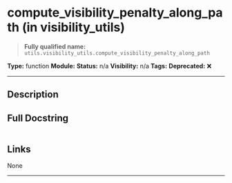 # compute_visibility_penalty_along_path (in visibility_utils)
> **Fully qualified name:** `utils.visibility_utils.compute_visibility_penalty_along_path`

**Type:** function
**Module:** 
**Status:** n/a
**Visibility:** n/a
**Tags:** 
**Deprecated:** ❌

---

## Description


## Full Docstring
```

```

## Links
None

---
